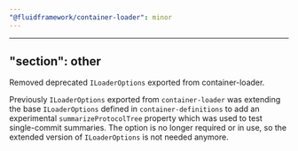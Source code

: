 ```yaml
---
"@fluidframework/container-loader": minor
---
```

---
"section": other
---

Removed deprecated `ILoaderOptions` exported from container-loader.

Previously `ILoaderOptions` exported from `container-loader` was extending the base `ILoaderOptions` defined in `container-definitions` to add an experimental `summarizeProtocolTree` property which was used to test single-commit summaries. The option is no longer required or in use, so the extended version of `ILoaderOptions` is not needed anymore.
